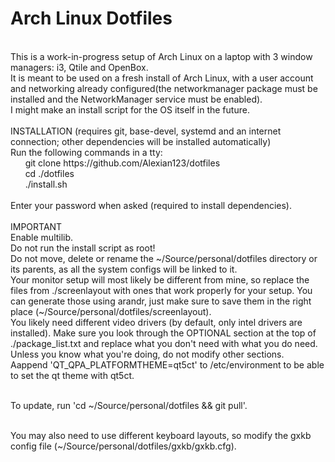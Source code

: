 # Arch Linux Dotfiles
<br>
This is a work-in-progress setup of Arch Linux on a laptop with 3 window managers: i3, Qtile and OpenBox.<br>
It is meant to be used on a fresh install of Arch Linux, with a user account and networking already configured(the networkmanager package must be installed and the NetworkManager service must be enabled).<br>
I might make an install script for the OS itself in the future.<br>
<br>
INSTALLATION (requires git, base-devel, systemd and an internet connection; other dependencies will be installed automatically)<br>
Run the following commands in a tty:<br>
&nbsp;&nbsp;&nbsp;&nbsp;&nbsp;&nbsp;git clone https://github.com/Alexian123/dotfiles<br>
&nbsp;&nbsp;&nbsp;&nbsp;&nbsp;&nbsp;cd ./dotfiles<br>
&nbsp;&nbsp;&nbsp;&nbsp;&nbsp;&nbsp;./install.sh<br>
<br>
Enter your password when asked (required to install dependencies).
<br><br>
IMPORTANT<br>
Enable multilib.<br>
Do not run the install script as root!<br>
Do not move, delete or rename the ~/Source/personal/dotfiles directory or its parents, as all the system configs will be linked to it.<br>
Your monitor setup will most likely be different from mine, so replace the files from ./screenlayout with ones that work properly for your setup. You can generate those using arandr, just make sure to save them in the right place (~/Source/personal/dotfiles/screenlayout).<br>
You likely need different video drivers (by default, only intel drivers are installed). Make sure you look through the OPTIONAL section at the top of ./package_list.txt and replace what you don't need with what you do need. Unless you know what you're doing, do not modify other sections.<br>
Aappend 'QT_QPA_PLATFORMTHEME=qt5ct' to /etc/environment to be able to set the qt theme with qt5ct.<br><br>

To update, run 'cd  ~/Source/personal/dotfiles && git pull'.<br><br>

You may also need to use different keyboard layouts, so modify the gxkb config file (~/Source/personal/dotfiles/gxkb/gxkb.cfg).
